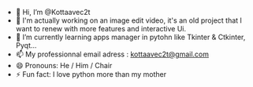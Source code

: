 - 👋 Hi, I’m @Kottaavec2t
- 👀 I'm actually working on an image edit video, it's an old project that I want to renew with more features and interactive Ui.
- 🌱 I’m currently learning apps manager in pytohn like Tkinter & Ctkinter, Pyqt...
- 📫 My professionnal email adress : kottaavec2t@gmail.com
- 😄 Pronouns: He / Him / Chair
- ⚡ Fun fact: I love python more than my mother
